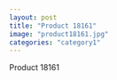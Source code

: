 ```yaml
---
layout: post
title: "Product 18161"
image: "product18161.jpg"
categories: "category1"
---
```

Product 18161
